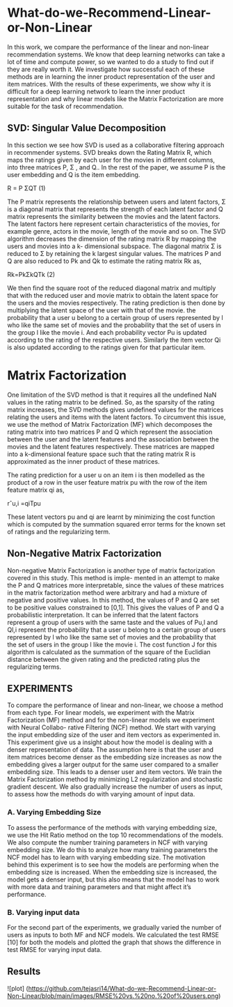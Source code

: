 # What-do-we-Recommend-Linear-or-Non-Linear

In this work, we compare the performance of the linear and non-linear recommendation systems. We know that deep learning networks can take a lot of time and compute power, so we wanted to do a study to find out if they are really worth it. We investigate how successful each of these methods are in learning the inner product representation of the user and item matrices. With the results of these experiments, we show why it is difficult for a deep learning network to learn the inner product representation and why linear models like the Matrix Factorization are more suitable for the task of recommendation.

## SVD: Singular Value Decomposition

In this section we see how SVD is used as a collaborative filtering approach in recommender systems. SVD breaks down the Rating Matrix R, which maps the ratings given by each user for the movies in different columns, into three matrices P, Σ , and Q.. In the rest of the paper, we assume P is the user embedding and Q is the item embedding.

R = P ΣQT (1)

The P matrix represents the relationship between users and latent factors, Σ is a diagonal matrix that represents the strength of each latent factor and Q matrix represents the similarity between the movies and the latent factors. The latent factors here represent certain characteristics of the movies, for example genre, actors in the movie, length of the movie and so on. The SVD algorithm decreases the dimension of the rating matrix R by mapping the users and movies into a k- dimensional subspace. The diagonal matrix Σ is reduced to Σ by retaining the k largest singular values. The matrices P and Q are also reduced to Pk and Qk to estimate the rating matrix Rk as,

Rk=PkΣkQTk (2)

We then find the square root of the reduced diagonal matrix and multiply that with the reduced user and movie matrix to obtain the latent space for the users and the movies respectively. The rating prediction is then done by multiplying the latent space of the user with that of the movie.
the probability that a user u belong to a certain group of users represented by l who like the same set of movies and the probability that the set of users in the group l like the movie i. And each probability vector Pu is updated according to the rating of the respective users. Similarly the item vector Qi is also updated according to the ratings given for that particular item. 

# Matrix Factorization

One limitation of the SVD method is that it requires all the undefined NaN values in the rating matrix to be defined. So, as the sparsity of the rating matrix increases, the SVD methods gives undefined values for the matrices relating the users and items with the latent factors. To circumvent this issue, we use the method of Matrix Factorization (MF) which decomposes the rating matrix into two matrices P and Q which represent the association between the user and the latent features and the association between the movies and the latent features respectively. These matrices are mapped into a k-dimensional feature space such that the rating matrix R is approximated as the inner product of these matrices.

 The rating prediction for a user u on an item i is then modelled as the product of a row in the user feature matrix pu with the row of the item feature matrix qi as,
 
rˆu,i =qiTpu

These latent vectors pu and qi are learnt by minimizing the cost function which is computed by the summation squared error terms for the known set of ratings and the regularizing term.

## Non-Negative Matrix Factorization

Non-negative Matrix Factorization is another type of matrix factorization covered in this study. This method is imple- mented in an attempt to make the P and Q matrices more interpretable, since the values of these matrices in the matrix factorization method were arbitrary and had a mixture of negative and positive values. In this method, the values of P and Q are set to be positive values constrained to [0,1]. This gives the values of P and Q a probabilistic interpretation. It can be inferred that the latent factors represent a group of users with the same taste and the values of Pu,l and Ql,i represent the probability that a user u belong to a certain group of users represented by l who like the same set of movies and the probability that the set of users in the group l like the movie i. The cost function J for this algorithm is calculated as the summation of the square of the Euclidian distance between the given rating and the predicted rating plus the regularizing terms.


## EXPERIMENTS

To compare the performance of linear and non-linear, we choose a method from each type. For linear models, we experiment with the Matrix Factorization (MF) method and for the non-linear models we experiment with Neural Collabo- rative Filtering (NCF) method. We start with varying the input embedding size of the user and item vectors as experimented in. This experiment give us a insight about how the model is dealing with a denser representation of data. The assumption here is that the user and item matrices become denser as the embedding size increases as now the embedding gives a larger output for the same user compared to a smaller embedding size. This leads to a denser user and item vectors. We train the Matrix Factorization method by minimizing L2 regularization and stochastic gradient descent. We also gradually increase the number of users as input, to assess how the methods do with varying amount of input data.

### A. Varying Embedding Size

To assess the performance of the methods with varying embedding size, we use the Hit Ratio method on the top 10 recommendations of the models. We also compute the number training parameters in NCF with varying embedding size. We do this to analyze how many training parameters the NCF model has to learn with varying embedding size. The motivation behind this experiment is to see how the models are performing when the embedding size is increased. When the embedding size is increased, the model gets a denser input, but this also means that the model has to work with more data and training parameters and that might affect it’s performance. 

### B. Varying input data

For the second part of the experiments, we gradually varied the number of users as inputs to both MF and NCF models. We calculated the test RMSE [10] for both the models and plotted the graph that shows the difference in test RMSE for varying input data.

## Results 
![plot] (https://github.com/tejasri14/What-do-we-Recommend-Linear-or-Non-Linear/blob/main/images/RMSE%20vs.%20no.%20of%20users.png)
